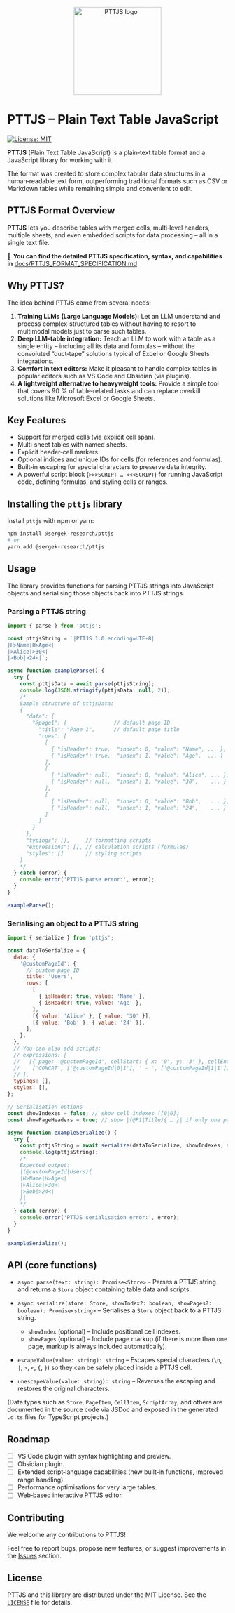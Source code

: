 <p align="center">
  <img src="https://raw.githubusercontent.com/Sergek-Research/PTTJS/main/assets/logo.png"
       width="200" alt="PTTJS logo">
</p>

# PTTJS – Plain Text Table JavaScript

[![License: MIT](https://img.shields.io/badge/License-MIT-yellow.svg?style=flat-square)](https://github.com/Sergek-Research/PTTJS/blob/main/LICENSE)

**PTTJS** (Plain Text Table JavaScript) is a plain‑text table format and a JavaScript library for working with it.

The format was created to store complex tabular data structures in a human‑readable text form, outperforming traditional formats such as CSV or Markdown tables while remaining simple and convenient to edit.

## PTTJS Format Overview

**PTTJS** lets you describe tables with merged cells, multi‑level headers, multiple sheets, and even embedded scripts for data processing – all in a single text file.

📜 **You can find the detailed PTTJS specification, syntax, and capabilities in** [docs/PTTJS_FORMAT_SPECIFICATION.md](./docs/PTTJS_FORMAT_SPECIFICATION.md)

## Why PTTJS?

The idea behind PTTJS came from several needs:

1. **Training LLMs (Large Language Models):** Let an LLM understand and process complex‑structured tables without having to resort to multimodal models just to parse such tables.
2. **Deep LLM–table integration:** Teach an LLM to work with a table as a single entity – including all its data and formulas – without the convoluted “duct‑tape” solutions typical of Excel or Google Sheets integrations.
3. **Comfort in text editors:** Make it pleasant to handle complex tables in popular editors such as VS Code and Obsidian (via plugins).
4. **A lightweight alternative to heavyweight tools:** Provide a simple tool that covers 90 % of table‑related tasks and can replace overkill solutions like Microsoft Excel or Google Sheets.

## Key Features

- Support for merged cells (via explicit cell span).
- Multi‑sheet tables with named sheets.
- Explicit header‑cell markers.
- Optional indices and unique IDs for cells (for references and formulas).
- Built‑in escaping for special characters to preserve data integrity.
- A powerful script block (`>>>SCRIPT … <<<SCRIPT`) for running JavaScript code, defining formulas, and styling cells or ranges.

## Installing the `pttjs` library

Install `pttjs` with npm or yarn:

```bash
npm install @sergek-research/pttjs
# or
yarn add @sergek-research/pttjs
```

## Usage

The library provides functions for parsing PTTJS strings into JavaScript objects and serialising those objects back into PTTJS strings.

### Parsing a PTTJS string

```javascript
import { parse } from 'pttjs';

const pttjsString = `|PTTJS 1.0|encoding=UTF-8|
|H>Name|H>Age<|
|>Alice|>30<|
|>Bob|>24<|`;

async function exampleParse() {
  try {
    const pttjsData = await parse(pttjsString);
    console.log(JSON.stringify(pttjsData, null, 2));
    /*
    Sample structure of pttjsData:
    {
      "data": {
        "@page1": {               // default page ID
          "title": "Page 1",      // default page title
          "rows": [
            [
              { "isHeader": true,  "index": 0, "value": "Name", ... },
              { "isHeader": true,  "index": 1, "value": "Age",  ... }
            ],
            [
              { "isHeader": null,  "index": 0, "value": "Alice", ... },
              { "isHeader": null,  "index": 1, "value": "30",    ... }
            ],
            [
              { "isHeader": null,  "index": 0, "value": "Bob",   ... },
              { "isHeader": null,  "index": 1, "value": "24",    ... }
            ]
          ]
        }
      },
      "typings": [],     // formatting scripts
      "expressions": [], // calculation scripts (formulas)
      "styles": []       // styling scripts
    }
    */
  } catch (error) {
    console.error('PTTJS parse error:', error);
  }
}

exampleParse();
```

### Serialising an object to a PTTJS string

```javascript
import { serialize } from 'pttjs';

const dataToSerialize = {
  data: {
    '@customPageId': {
      // custom page ID
      title: 'Users',
      rows: [
        [
          { isHeader: true, value: 'Name' },
          { isHeader: true, value: 'Age' },
        ],
        [{ value: 'Alice' }, { value: '30' }],
        [{ value: 'Bob' }, { value: '24' }],
      ],
    },
  },
  // You can also add scripts:
  // expressions: [
  //   [{ page: '@customPageId', cellStart: { x: '0', y: '3' }, cellEnd: null },
  //    ['CONCAT', ['@customPageId|0|1'], ' - ', ['@customPageId|1|1']]]
  // ],
  typings: [],
  styles: [],
};

// Serialisation options
const showIndexes = false; // show cell indexes ([0|0])
const showPageHeaders = true; // show |(@P1|Title){ … }| if only one page

async function exampleSerialize() {
  try {
    const pttjsString = await serialize(dataToSerialize, showIndexes, showPageHeaders);
    console.log(pttjsString);
    /*
    Expected output:
    |(@customPageId|Users){
    |H>Name|H>Age<|
    |>Alice|>30<|
    |>Bob|>24<|
    }|
    */
  } catch (error) {
    console.error('PTTJS serialisation error:', error);
  }
}

exampleSerialize();
```

## API (core functions)

- `async parse(text: string): Promise<Store>` – Parses a PTTJS string and returns a `Store` object containing table data and scripts.
- `async serialize(store: Store, showIndex?: boolean, showPages?: boolean): Promise<string>` – Serialises a `Store` object back to a PTTJS string.

  - `showIndex` (optional) – Include positional cell indexes.
  - `showPages` (optional) – Include page markup (if there is more than one page, markup is always included automatically).

- `escapeValue(value: string): string` – Escapes special characters (`\n`, `|`, `>`, `<`, `{`, `}`) so they can be safely placed inside a PTTJS cell.
- `unescapeValue(value: string): string` – Reverses the escaping and restores the original characters.

(Data types such as `Store`, `PageItem`, `CellItem`, `ScriptArray`, and others are documented in the source code via JSDoc and exposed in the generated `.d.ts` files for TypeScript projects.)

## Roadmap

- [ ] VS Code plugin with syntax highlighting and preview.
- [ ] Obsidian plugin.
- [ ] Extended script‑language capabilities (new built‑in functions, improved range handling).
- [ ] Performance optimisations for very large tables.
- [ ] Web‑based interactive PTTJS editor.

## Contributing

We welcome any contributions to PTTJS!

Feel free to report bugs, propose new features, or suggest improvements in the [Issues](https://github.com/Sergek-Research/PTTJS/issues) section.

## License

PTTJS and this library are distributed under the MIT License. See the [`LICENSE`](https://github.com/Sergek-Research/PTTJS/blob/main/LICENSE) file for details.

